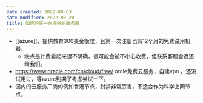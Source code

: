 ```yaml
---
date created: 2022-08-03
date modified: 2022-08-20
title: 如何购买一台海外的服务器
---
```

- [[azure]]，提供教育300美金额度，且第一次注册也有12个月的免费试用机器。
	- 缺点是计费看起来很不明确，很可能会被不小心收费，但联系客服会返还给我们。
- https://www.oracle.com/cn/cloud/free/ orcle免费云服务，自建vpn 。还没试用过，等azure到期了考虑尝试一下。
- 国内的云服务厂商的例如香港节点，封禁非常厉害，不适合作为科学上网节点。
